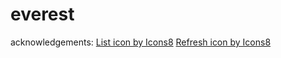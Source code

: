 # everest

acknowledgements:
<a href="https://icons8.com/icon/773/list">List icon by Icons8</a>
<a href="https://icons8.com/icon/15469/refresh">Refresh icon by Icons8</a>

